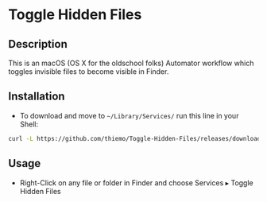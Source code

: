 Toggle Hidden Files
===================

## Description
This is an macOS (OS X for the oldschool folks) Automator workflow which toggles invisible files to become visible in Finder.

## Installation
* To download and move to `~/Library/Services/` run this line in your Shell:
```bash
curl -L https://github.com/thiemo/Toggle-Hidden-Files/releases/download/v1.0/Toggle.Hidden.Files.workflow.zip | cat | tar -xf - -C ~/Library/Services --exclude=__MACOSX
```

## Usage
* Right-Click on any file or folder in Finder and choose Services ▸ Toggle Hidden Files
